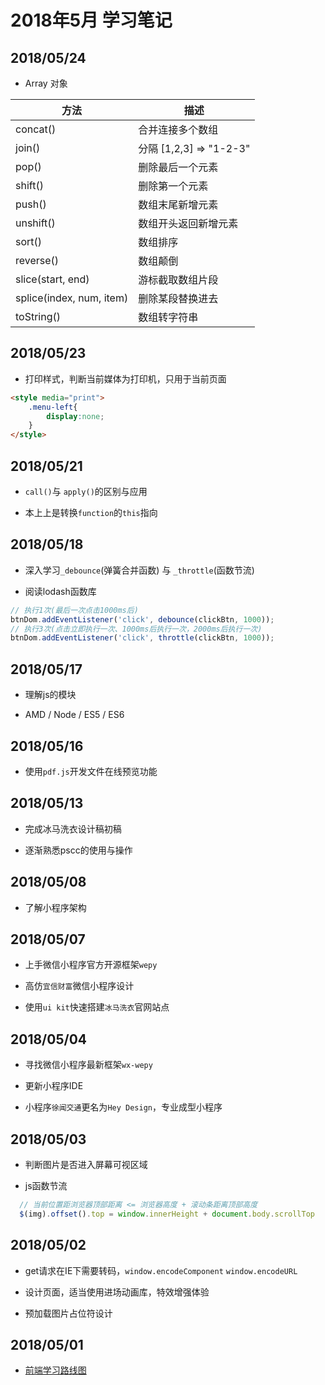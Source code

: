 # 2018年5月 学习笔记

## 2018/05/24

- Array 对象

| 方法 | 描述 |
| -------- | ------- |
| concat() | 合并连接多个数组 |
| join() | 分隔 [1,2,3] => "1-2-3" |
| pop() | 删除最后一个元素 |
| shift() | 删除第一个元素 |
| push() | 数组末尾新增元素 |
| unshift() | 数组开头返回新增元素 |
| sort() | 数组排序 |
| reverse() | 数组颠倒 |
| slice(start, end) | 游标截取数组片段 |
| splice(index, num, item) | 删除某段替换进去 |
| toString() | 数组转字符串 |

## 2018/05/23

- 打印样式，判断当前媒体为打印机，只用于当前页面

``` html
<style media="print">
    .menu-left{
        display:none;
    }
</style>
```

## 2018/05/21

- `call()`与 `apply()`的区别与应用

- 本上上是转换`function`的`this`指向

## 2018/05/18

- 深入学习`_debounce`(弹簧合并函数) 与 `_throttle`(函数节流)

- 阅读lodash函数库

``` js
// 执行1次(最后一次点击1000ms后)
btnDom.addEventListener('click', debounce(clickBtn, 1000)); 
// 执行3次(点击立即执行一次、1000ms后执行一次，2000ms后执行一次)
btnDom.addEventListener('click', throttle(clickBtn, 1000)); 
```

## 2018/05/17

- 理解js的模块

- AMD / Node / ES5 / ES6

## 2018/05/16

- 使用`pdf.js`开发文件在线预览功能

## 2018/05/13

- 完成冰马洗衣设计稿初稿

- 逐渐熟悉pscc的使用与操作

## 2018/05/08

- 了解小程序架构

## 2018/05/07

- 上手微信小程序官方开源框架`wepy`

- 高仿`宜信财富`微信小程序设计

- 使用`ui kit`快速搭建`冰马洗衣`官网站点

## 2018/05/04

- 寻找微信小程序最新框架`wx-wepy`

- 更新小程序IDE

- 小程序`徐闻交通`更名为`Hey Design`，专业成型小程序

## 2018/05/03

- 判断图片是否进入屏幕可视区域

- js函数节流

``` js
  // 当前位置距浏览器顶部距离 <= 浏览器高度 + 滚动条距离顶部高度
  $(img).offset().top = window.innerHeight + document.body.scrollTop
```

## 2018/05/02

- get请求在IE下需要转码，`window.encodeComponent` `window.encodeURL`

- 设计页面，适当使用进场动画库，特效增强体验

- 预加载图片占位符设计

## 2018/05/01

- [前端学习路线图](https://github.com/goodjack/developer-roadmap-chinese)




